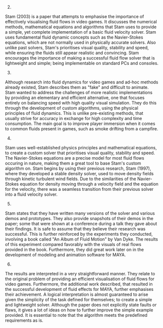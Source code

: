 2.

Stam (2003) is a paper that attempts to emphasise the importance of effectively visualising fluid flows in video games. It discusses the numerical methods, mathematical equations and algorithms that Stam uses to provide a simple, yet complete implementation of a basic fluid velocity solver. Stam uses fundamental fluid dynamic concepts such as the Navier-Stokes equations, which are not normally used in physically accurate solvers. Also unlike past solvers, Stam's prioritises visual quality, stability and speed, while ensuring the fluids still appear realistic and convincing. Stam encourages the importance of making a successful fluid flow solver that is lightweight and simple; being implementable on standard PCs and consoles.

3.

Although research into fluid dynamics for video games and ad-hoc methods already existed, Stam describes them as "fake" and difficult to animate. Stam wanted to address the challenges of more realistic implementations by providing an elementary and efficient alternative, one that focuses entirely on balancing speed with high quality visual simulation. They do this through the development of custom algorithms, using the physical principles of fluid dynamics. This is unlike pre-existing methods, that usually strive for accuracy in exchange for high complexity and time consumption. The main goal is to improve player immersion when it comes to common fluids present in games, such as smoke drifting from a campfire.

4.

Stam uses well-established physics principles and mathematical equations, to create a custom solver that prioritises visual quality, stability and speed. The Navier-Stokes equations are a precise model for most fluid flows occuring in nature, making them a great tool to base Stam's custom algorithm on. Stam begins by using their previous research, Stam (1997), where they developed a stable density solver, used to move density fields through kinetic turbulent wind fields. Due to the similarities of the Navier-Stokes equation for density moving through a velocity field and the equation for the velocity, there was a seamless transition from their previous solver into a fluid velocity solver.

5.

Stam states that they have written many versions of the solver and various demos and prototypes. They also provide snapshots of their demos in the paper; some that were shown at a conference during a talk they gave about their findings. It is safe to assume that they believe their research was successful. This is further reinforced by the experiments they conducted, involving a book called "An Album of Fluid Motion" by Van Dyke. The results of this experiment compared favorably with the visuals of real flows provided in the book. Furthermore, they did great work later on in the development of modeling and animation software for MAYA.

6.

The results are interpreted in a very straightforward manner. They relate to the original problem of providing an efficient visualisation of fluid flows for video games. Furthermore, the additional work described, that resulted in the successful development of fluid effects for MAYA, further emphasises their achievement. A logical interpretation is almost guaranteed to arise given the simplicity of the task defined for themselves; to create a simple and lightweight solver. Although the paper does not explicitly state faults or flaws, it gives a lot of ideas on how to further improve the simple example provided. It is essential to note that the algorithm meets the predefined requirements as is.